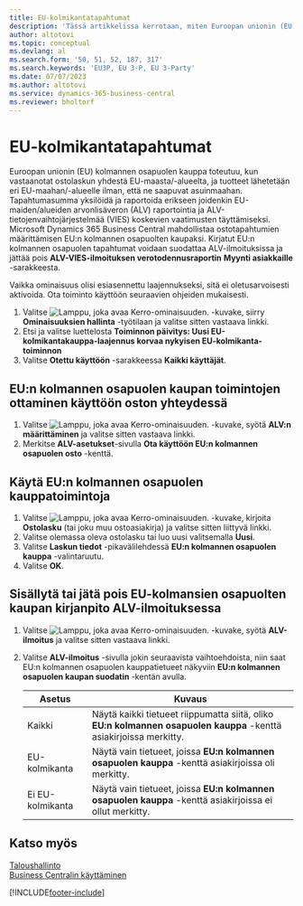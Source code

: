 ```yaml
---
title: EU-kolmikantatapahtumat
description: 'Tässä artikkelissa kerrotaan, miten Euroopan unionin (EU) kolmansien osapuolten ostotapahtumia määritetään ja käytetään.'
author: altotovi
ms.topic: conceptual
ms.devlang: al
ms.search.form: '50, 51, 52, 187, 317'
ms.search.keywords: 'EU3P, EU 3-P, EU 3-Party'
ms.date: 07/07/2023
ms.author: altotovi
ms.service: dynamics-365-business-central
ms.reviewer: bholtorf
---
```


# EU-kolmikantatapahtumat

Euroopan unionin (EU) kolmannen osapuolen kauppa toteutuu, kun vastaanotat ostolaskun yhdestä EU-maasta/-alueelta, ja tuotteet lähetetään eri EU-maahan/-alueelle ilman, että ne saapuvat asuinmaahan. Tapahtumasumma yksilöidä ja raportoida erikseen joidenkin EU-maiden/alueiden arvonlisäveron (ALV) raportointia ja ALV-tietojenvaihtojärjestelmää (VIES) koskevien vaatimusten täyttämiseksi. Microsoft Dynamics 365 Business Central mahdollistaa ostotapahtumien määrittämisen EU:n kolmannen osapuolten kaupaksi. Kirjatut EU:n kolmannen osapuolen tapahtumat voidaan suodattaa ALV-ilmoituksissa ja jättää pois **ALV-VIES-ilmoituksen verotodennusraportin** **Myynti asiakkaille** -sarakkeesta.

Vaikka ominaisuus olisi esiasennettu laajennukseksi, sitä ei oletusarvoisesti aktivoida. Ota toiminto käyttöön seuraavien ohjeiden mukaisesti.

1. Valitse ![Lamppu, joka avaa Kerro-ominaisuuden.](media/ui-search/search_small.png "Kerro, mitä haluat tehdä") -kuvake, siirry **Ominaisuuksien hallinta** -työtilaan ja valitse sitten vastaava linkki.
2. Etsi ja valitse luettelosta **Toiminnon päivitys: Uusi EU-kolmikantakauppa-laajennus korvaa nykyisen EU-kolmikanta-toiminnon**
3. Valitse **Otettu käyttöön** -sarakkeessa **Kaikki käyttäjät**.

## EU:n kolmannen osapuolen kaupan toimintojen ottaminen käyttöön oston yhteydessä

1. Valitse ![Lamppu, joka avaa Kerro-ominaisuuden.](media/ui-search/search_small.png "Kerro, mitä haluat tehdä") -kuvake, syötä **ALV:n määrittäminen** ja valitse sitten vastaava linkki.
2. Merkitse **ALV-asetukset**-sivulla **Ota käyttöön EU:n kolmannen osapuolen osto** -kenttä.

## Käytä EU:n kolmannen osapuolen kauppatoimintoja

1. Valitse ![Lamppu, joka avaa Kerro-ominaisuuden.](media/ui-search/search_small.png "Kerro, mitä haluat tehdä") -kuvake, kirjoita **Ostolasku** (tai joku muu ostoasiakirja) ja valitse sitten liittyvä linkki.
2. Valitse olemassa oleva ostolasku tai luo uusi valitsemalla **Uusi**.
3. Valitse **Laskun tiedot** -pikavälilehdessä **EU:n kolmannen osapuolen kauppa** -valintaruutu.
4. Valitse **OK**.

## Sisällytä tai jätä pois EU-kolmansien osapuolten kaupan kirjanpito ALV-ilmoituksessa

1. Valitse ![Lamppu, joka avaa Kerro-ominaisuuden.](media/ui-search/search_small.png "Kerro, mitä haluat tehdä") -kuvake, syötä **ALV-ilmoitus** ja valitse sitten vastaava linkki.
2. Valitse **ALV-ilmoitus** -sivulla jokin seuraavista vaihtoehdoista, niin saat EU:n kolmannen osapuolen kauppatietueet näkyviin **EU:n kolmannen osapuolen kaupan suodatin** -kentän avulla.

    | Asetus | Kuvaus |
    |--------|-------------|
    | Kaikki | Näytä kaikki tietueet riippumatta siitä, oliko **EU:n kolmannen osapuolen kauppa** -kenttä asiakirjoissa merkitty. |
    | EU-kolmikanta | Näytä vain tietueet, joissa **EU:n kolmannen osapuolen kauppa** -kenttä asiakirjoissa oli merkitty. |
    | Ei EU-kolmikanta | Näytä vain tietueet, joissa **EU:n kolmannen osapuolen kauppa** -kenttä asiakirjoissa ei ollut merkitty. |


## Katso myös
[Taloushallinto](finance.md)  
[Business Centralin käyttäminen](ui-work-product.md)

[!INCLUDE[footer-include](includes/footer-banner.md)]
